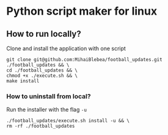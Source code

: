 # Python script maker for linux

## How to run locally?

Clone and install the application with one script
```
git clone git@github.com:MihaiBlebea/football_updates.git ./football_updates && \
cd ./football_updates && \
chmod +x ./execute.sh && \
make install
```

### How to uninstall from local?

Run the installer with the flag `-u`
```
./football_updates/execute.sh install -u && \
rm -rf ./football_updates
```
